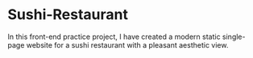 # Sushi-Restaurant

In this front-end practice project, I have created a modern static single-page website for a sushi restaurant with a pleasant aesthetic view.
